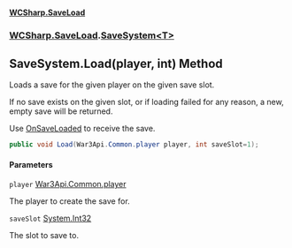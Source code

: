 #### [WCSharp.SaveLoad](index.md 'index')
### [WCSharp.SaveLoad](WCSharp.SaveLoad.md 'WCSharp.SaveLoad').[SaveSystem&lt;T&gt;](WCSharp.SaveLoad.SaveSystem_T_.md 'WCSharp.SaveLoad.SaveSystem<T>')

## SaveSystem<T>.Load(player, int) Method

Loads a save for the given player on the given save slot.  
  
If no save exists on the given slot, or if loading failed for any reason, a new, empty save will be returned.  
  
Use [OnSaveLoaded](WCSharp.SaveLoad.SaveSystem_T_.OnSaveLoaded.md 'WCSharp.SaveLoad.SaveSystem<T>.OnSaveLoaded') to receive the save.

```csharp
public void Load(War3Api.Common.player player, int saveSlot=1);
```
#### Parameters

<a name='WCSharp.SaveLoad.SaveSystem_T_.Load(War3Api.Common.player,int).player'></a>

`player` [War3Api.Common.player](https://docs.microsoft.com/en-us/dotnet/api/War3Api.Common.player 'War3Api.Common.player')

The player to create the save for.

<a name='WCSharp.SaveLoad.SaveSystem_T_.Load(War3Api.Common.player,int).saveSlot'></a>

`saveSlot` [System.Int32](https://docs.microsoft.com/en-us/dotnet/api/System.Int32 'System.Int32')

The slot to save to.
